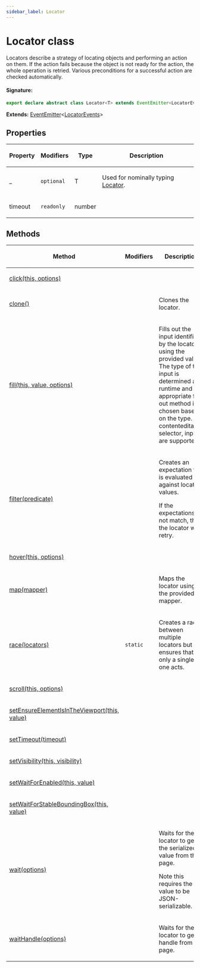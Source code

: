 ```yaml
---
sidebar_label: Locator
---
```


# Locator class

Locators describe a strategy of locating objects and performing an action on them. If the action fails because the object is not ready for the action, the whole operation is retried. Various preconditions for a successful action are checked automatically.

#### Signature:

```typescript
export declare abstract class Locator<T> extends EventEmitter<LocatorEvents>
```

**Extends:** [EventEmitter](./puppeteer.eventemitter.md)&lt;[LocatorEvents](./puppeteer.locatorevents.md)&gt;

## Properties

<table><thead><tr><th>

Property

</th><th>

Modifiers

</th><th>

Type

</th><th>

Description

</th></tr></thead>
<tbody><tr><td>

<span id="_">\_</span>

</td><td>

`optional`

</td><td>

T

</td><td>

Used for nominally typing [Locator](./puppeteer.locator.md).

</td></tr>
<tr><td>

<span id="timeout">timeout</span>

</td><td>

`readonly`

</td><td>

number

</td><td>

</td></tr>
</tbody></table>

## Methods

<table><thead><tr><th>

Method

</th><th>

Modifiers

</th><th>

Description

</th></tr></thead>
<tbody><tr><td>

<span id="click">[click(this, options)](./puppeteer.locator.click.md)</span>

</td><td>

</td><td>

</td></tr>
<tr><td>

<span id="clone">[clone()](./puppeteer.locator.clone.md)</span>

</td><td>

</td><td>

Clones the locator.

</td></tr>
<tr><td>

<span id="fill">[fill(this, value, options)](./puppeteer.locator.fill.md)</span>

</td><td>

</td><td>

Fills out the input identified by the locator using the provided value. The type of the input is determined at runtime and the appropriate fill-out method is chosen based on the type. contenteditable, selector, inputs are supported.

</td></tr>
<tr><td>

<span id="filter">[filter(predicate)](./puppeteer.locator.filter.md)</span>

</td><td>

</td><td>

Creates an expectation that is evaluated against located values.

If the expectations do not match, then the locator will retry.

</td></tr>
<tr><td>

<span id="hover">[hover(this, options)](./puppeteer.locator.hover.md)</span>

</td><td>

</td><td>

</td></tr>
<tr><td>

<span id="map">[map(mapper)](./puppeteer.locator.map.md)</span>

</td><td>

</td><td>

Maps the locator using the provided mapper.

</td></tr>
<tr><td>

<span id="race">[race(locators)](./puppeteer.locator.race.md)</span>

</td><td>

`static`

</td><td>

Creates a race between multiple locators but ensures that only a single one acts.

</td></tr>
<tr><td>

<span id="scroll">[scroll(this, options)](./puppeteer.locator.scroll.md)</span>

</td><td>

</td><td>

</td></tr>
<tr><td>

<span id="setensureelementisintheviewport">[setEnsureElementIsInTheViewport(this, value)](./puppeteer.locator.setensureelementisintheviewport.md)</span>

</td><td>

</td><td>

</td></tr>
<tr><td>

<span id="settimeout">[setTimeout(timeout)](./puppeteer.locator.settimeout.md)</span>

</td><td>

</td><td>

</td></tr>
<tr><td>

<span id="setvisibility">[setVisibility(this, visibility)](./puppeteer.locator.setvisibility.md)</span>

</td><td>

</td><td>

</td></tr>
<tr><td>

<span id="setwaitforenabled">[setWaitForEnabled(this, value)](./puppeteer.locator.setwaitforenabled.md)</span>

</td><td>

</td><td>

</td></tr>
<tr><td>

<span id="setwaitforstableboundingbox">[setWaitForStableBoundingBox(this, value)](./puppeteer.locator.setwaitforstableboundingbox.md)</span>

</td><td>

</td><td>

</td></tr>
<tr><td>

<span id="wait">[wait(options)](./puppeteer.locator.wait.md)</span>

</td><td>

</td><td>

Waits for the locator to get the serialized value from the page.

Note this requires the value to be JSON-serializable.

</td></tr>
<tr><td>

<span id="waithandle">[waitHandle(options)](./puppeteer.locator.waithandle.md)</span>

</td><td>

</td><td>

Waits for the locator to get a handle from the page.

</td></tr>
</tbody></table>
